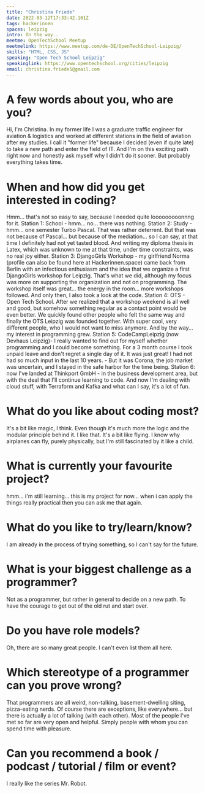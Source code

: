 ```yaml
---
title: "Christina Friede"
date: 2022-03-12T17:33:42.101Z
tags: hackerinnen
spaces: leipzig
intro: On the way..
meetme: OpenTechSchool Meetup
meetmelink: https://www.meetup.com/de-DE/OpenTechSchool-Leipzig/
skills: "HTML, CSS, JS"
speaking: "Open Tech School Leipzig"
speakinglink: https://www.opentechschool.org/cities/leipzig
email: christina.friede5@gmail.com
---
```


# A few words about you, who are you?
Hi, I'm Christina. In my former life I was a graduate traffic engineer for aviation & logistics and worked at different stations in the field of aviation after my studies. I call it "former life" because I decided (even if quite late) to take a new path and enter the field of IT. And I'm on this exciting path right now and honestly ask myself why I didn't do it sooner. But probably everything takes time.

# When and how did you get interested in coding?
Hmm... that's not so easy to say, because I needed quite looooooooonnng for it.
Station 1: School - hmm... no... there was nothing.
Station 2: Study - hmm... one semester Turbo Pascal. That was rather deterrent. But that was not because of Pascal... but because of the mediation... so I can say, at that time I definitely had not yet tasted blood. And writing my diploma thesis in Latex, which was unknown to me at that time, under time constraints, was no real joy either.
Station 3: DjangoGirls Workshop - my girlfriend Norma (profile can also be found here at Hackerinnen.space) came back from Berlin with an infectious enthusiasm and the idea that we organize a first DjangoGirls workshop for Leipzig. That's what we did, although my focus was more on supporting the organization and not on programming. The workshop itself was great... the energy in the room... more workshops followed. And only then, I also took a look at the code.
Station 4: OTS - Open Tech School. After we realized that a workshop weekend is all well and good, but somehow something regular as a contact point would be even better. We quickly found other people who felt the same way and finally the OTS Leipzig was founded together. With super cool, very different people, who I would not want to miss anymore. And by the way... my interest in programming grew.
Station 5: CodeCampLeipzig (now Devhaus Leipzig)- I really wanted to find out for myself whether programming and I could become something. For a 3 month course I took unpaid leave and don't regret a single day of it. It was just great! I had not had so much input in the last 10 years. - But it was Corona, the job market was uncertain, and I stayed in the safe harbor for the time being.
Station 6: now I've landed at Thinkport GmbH - in the business development area, but with the deal that I'll continue learning to code. And now I'm dealing with cloud stuff, with Terraform and Kafka and what can I say, it's a lot of fun.

# What do you like about coding most?
It's a bit like magic, I think. Even though it's much more the logic and the modular principle behind it. I like that. It's a bit like flying. I know why airplanes can fly, purely physically, but I'm still fascinated by it like a child.

# What is currently your favourite project?
hmm... i'm still learning... this is my project for now... when i can apply the things really practical then you can ask me that again.

# What do you like to try/learn/know?
I am already in the process of trying something, so I can't say for the future.

# What is your biggest challenge as a programmer?
Not as a programmer, but rather in general to decide on a new path. To have the courage to get out of the old rut and start over.

# Do you have role models?
Oh, there are so many great people. I can't even list them all here.

# Which stereotype of a programmer can you prove wrong?
That programmers are all weird, non-talking, basement-dwelling siting, pizza-eating nerds. Of course there are exceptions, like everywhere... but there is actually a lot of talking (with each other). Most of the people I've met so far are very open and helpful. Simply people with whom you can spend time with pleasure.

# Can you recommend a book / podcast / tutorial / film or event?
I really like the series Mr. Robot.
